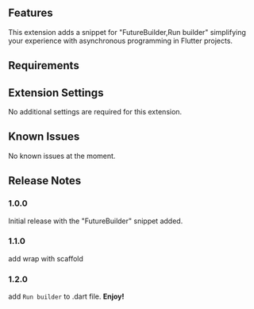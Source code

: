 
## Features

This extension adds a snippet for "FutureBuilder,Run builder" simplifying your experience with asynchronous programming in Flutter projects.


## Requirements



## Extension Settings

No additional settings are required for this extension.

## Known Issues

No known issues at the moment.

## Release Notes


### 1.0.0

Initial release with the "FutureBuilder" snippet added.
### 1.1.0
add wrap with scaffold

### 1.2.0
add `Run builder` to .dart file.
**Enjoy!**
